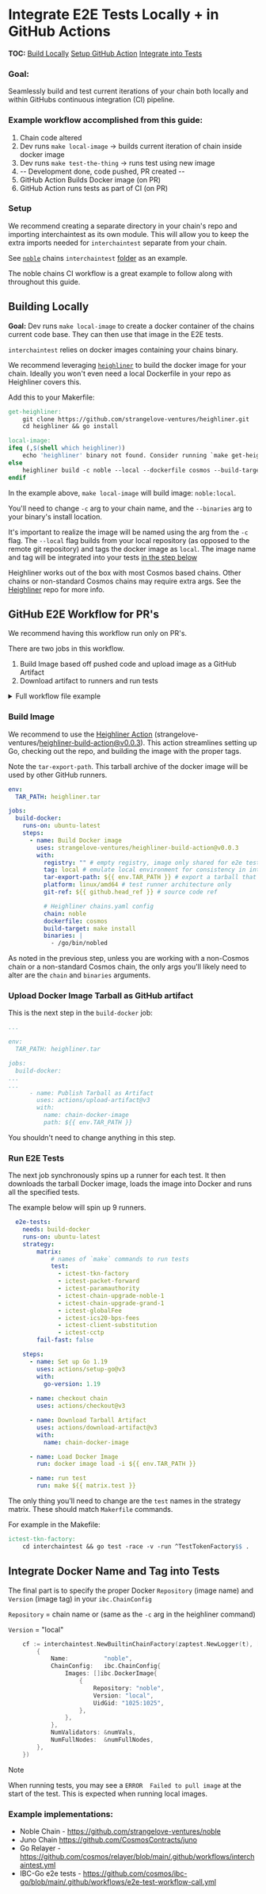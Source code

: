 # Integrate E2E Tests Locally + in GitHub Actions

**TOC:**
[Build Locally](#building-locally)
[Setup GitHub Action](#github-e2e-workflow-for-prs)
[Integrate into Tests](#integrate-docker-name-and-tag-into-tests)


### Goal:

Seamlessly build and test current iterations of your chain both locally and within GitHubs continuous integration (CI) pipeline.

### Example workflow accomplished from this guide:

1. Chain code altered
2. Dev runs `make local-image` -> builds current iteration of chain inside docker image
3. Dev runs `make test-the-thing` -> runs test using new image
4. -- Development done, code pushed, PR created -- 
5. GitHub Action Builds Docker image (on PR)
6. GitHub Action runs tests as part of CI (on PR)


### Setup

We recommend creating a separate directory in your chain's repo and importing interchaintest as its own module. This will allow you to keep the extra imports needed for `interchaintest` separate from your chain.

See [`noble`](https://github.com/strangelove-ventures/noble) chains `interchaintest` [folder](https://github.com/strangelove-ventures/noble/tree/main/interchaintest) as an example.

The noble chains CI workflow is a great example to follow along with throughout this guide.


## Building Locally

**Goal:** Dev runs `make local-image` to create a docker container of the chains current code base. They can then use that image in the E2E tests.



`interchaintest` relies on docker images containing your chains binary. 

We recommend leveraging [`heighliner`](https://github.com/strangelove-ventures/heighliner) to build the docker image for your chain. Ideally you won't even need a local Dockerfile in your repo as Heighliner covers this.


Add this to  your Makerfile:

```makefile
get-heighliner:
	git clone https://github.com/strangelove-ventures/heighliner.git
	cd heighliner && go install

local-image:
ifeq (,$(shell which heighliner))
	echo 'heighliner' binary not found. Consider running `make get-heighliner`
else
	heighliner build -c noble --local --dockerfile cosmos --build-target "make install" --binaries "/go/bin/nobled"
endif
```
In the example above, `make local-image` will build image: `noble:local`.

You'll need to change `-c` arg to your chain name, and the `--binaries` arg to your binary's install location.

It's important to realize the image will be named using the arg from the `-c` flag. The `--local` flag builds from your local repository (as opposed to the remote git repository) and tags the docker image as `local`. The image name and tag will be integrated into your tests [in the step below](#integrate-docker-name-and-tag-into-tests)


Heighliner works out of the box with most Cosmos based chains. Other chains or non-standard Cosmos chains may require extra args. See the [Heighliner](https://github.com/strangelove-ventures/heighliner) repo for more info.



## GitHub E2E Workflow for PR's

We recommend having this workflow run only on PR's.


There are two jobs in this workflow. 
1. Build Image based off pushed code and upload image as a GitHub Artifact 
2. Download artifact to runners and run tests

<details>
<summary>Full workflow file example</summary>

```yaml
name: End to End Tests

on:
  pull_request:

env:
  TAR_PATH: heighliner.tar

concurrency:
  group: ${{ github.workflow }}-${{ github.ref }}
  cancel-in-progress: true

jobs:
  build-docker:
    runs-on: ubuntu-latest
    steps:
      - name: Build Docker image
        uses: strangelove-ventures/heighliner-build-action@v0.0.3
        with:
          registry: "" # empty registry, image only shared for e2e testing
          tag: local # emulate local environment for consistency in interchaintest cases
          tar-export-path: ${{ env.TAR_PATH }} # export a tarball that can be uploaded as an artifact for the e2e jobs
          platform: linux/amd64 # test runner architecture only
          git-ref: ${{ github.head_ref }} # source code ref

          # Heighliner chains.yaml config
          chain: noble
          dockerfile: cosmos
          build-target: make install
          binaries: |
            - /go/bin/nobled

      - name: Publish Tarball as Artifact
        uses: actions/upload-artifact@v3
        with:
          name: noble-docker-image
          path: ${{ env.TAR_PATH }}

  e2e-tests:
    needs: build-docker
    runs-on: ubuntu-latest
    strategy:
        matrix:
            # names of `make` commands to run tests
            test: 
              - ictest-tkn-factory
              - ictest-packet-forward
              - ictest-paramauthority
              - ictest-chain-upgrade-noble-1
              - ictest-chain-upgrade-grand-1
              - ictest-globalFee
              - ictest-ics20-bps-fees
              - ictest-client-substitution
              - ictest-cctp
        fail-fast: false

    steps:
      - name: Set up Go 1.19
        uses: actions/setup-go@v3
        with:
          go-version: 1.19
              
      - name: checkout chain
        uses: actions/checkout@v3

      - name: Download Tarball Artifact
        uses: actions/download-artifact@v3
        with:
          name: noble-docker-image

      - name: Load Docker Image
        run: docker image load -i ${{ env.TAR_PATH }}

      - name: run test
        run: make ${{ matrix.test }}
```
</details>

### Build Image

We recommend to use the [Heighliner Action](https://github.com/strangelove-ventures/heighliner-build-action) (strangelove-ventures/heighliner-build-action@v0.0.3). This action streamlines setting up Go, checking out the repo, and building the image with the proper tags.

Note the `tar-export-path`. This tarball archive of the docker image will be used by other GitHub runners.

```yaml
env:
  TAR_PATH: heighliner.tar

jobs:
  build-docker:
    runs-on: ubuntu-latest
    steps:
      - name: Build Docker image
        uses: strangelove-ventures/heighliner-build-action@v0.0.3
        with:
          registry: "" # empty registry, image only shared for e2e testing
          tag: local # emulate local environment for consistency in interchaintest cases
          tar-export-path: ${{ env.TAR_PATH }} # export a tarball that can be uploaded as an artifact for the e2e jobs
          platform: linux/amd64 # test runner architecture only
          git-ref: ${{ github.head_ref }} # source code ref

          # Heighliner chains.yaml config
          chain: noble
          dockerfile: cosmos
          build-target: make install
          binaries: |
            - /go/bin/nobled
```

As noted in the previous step, unless you are working with a non-Cosmos chain or a non-standard Cosmos chain, the only args you'll likely need to alter are the `chain` and `binaries` arguments.


### Upload Docker Image Tarball as GitHub artifact

This is the next step in the `build-docker` job:

```yaml
...

env:
  TAR_PATH: heighliner.tar

jobs:
  build-docker:
...
...
      - name: Publish Tarball as Artifact
        uses: actions/upload-artifact@v3
        with:
          name: chain-docker-image
          path: ${{ env.TAR_PATH }}

```

You shouldn't need to change anything in this step.

### Run E2E Tests

The next job synchronously spins up a runner for each test. It then downloads the tarball Docker image, loads the image into Docker and runs all the specified tests.

The example below will spin up 9 runners.

```yaml
  e2e-tests:
    needs: build-docker
    runs-on: ubuntu-latest
    strategy:
        matrix:
            # names of `make` commands to run tests
            test: 
              - ictest-tkn-factory
              - ictest-packet-forward
              - ictest-paramauthority
              - ictest-chain-upgrade-noble-1
              - ictest-chain-upgrade-grand-1
              - ictest-globalFee
              - ictest-ics20-bps-fees
              - ictest-client-substitution
              - ictest-cctp
        fail-fast: false

    steps:
      - name: Set up Go 1.19
        uses: actions/setup-go@v3
        with:
          go-version: 1.19
              
      - name: checkout chain
        uses: actions/checkout@v3

      - name: Download Tarball Artifact
        uses: actions/download-artifact@v3
        with:
          name: chain-docker-image

      - name: Load Docker Image
        run: docker image load -i ${{ env.TAR_PATH }}

      - name: run test
        run: make ${{ matrix.test }}
```

The only thing you'll need to change are the `test` names in the strategy matrix. These should match `Makerfile` commands. 

For example in the Makefile:

```makefile
ictest-tkn-factory:
	cd interchaintest && go test -race -v -run ^TestTokenFactory$$ .
```

## Integrate Docker Name and Tag into Tests

The final part is to specify the proper Docker `Repository` (image name) and `Version` (image tag) in your `ibc.ChainConfig`

`Repository` = chain name or (same as the `-c` arg in the heighliner command)

`Version` = "local"

```go
	cf := interchaintest.NewBuiltinChainFactory(zaptest.NewLogger(t), []*interchaintest.ChainSpec{
		{
			Name:          "noble",
			ChainConfig:   ibc.ChainConfig{
				Images: []ibc.DockerImage{
					{
						Repository: "noble",
						Version: "local",
						UidGid: "1025:1025",
					},
				},
			},
			NumValidators: &numVals,
			NumFullNodes:  &numFullNodes,
		},
    })

```


> [!NOTE]
> When running tests, you may see a `ERROR	Failed to pull image` at the start of the test. This is expected when running local images.


### Example implementations:
- Noble Chain - https://github.com/strangelove-ventures/noble
- Juno Chain https://github.com/CosmosContracts/juno
- Go Relayer - https://github.com/cosmos/relayer/blob/main/.github/workflows/interchaintest.yml
- IBC-Go e2e tests - https://github.com/cosmos/ibc-go/blob/main/.github/workflows/e2e-test-workflow-call.yml 